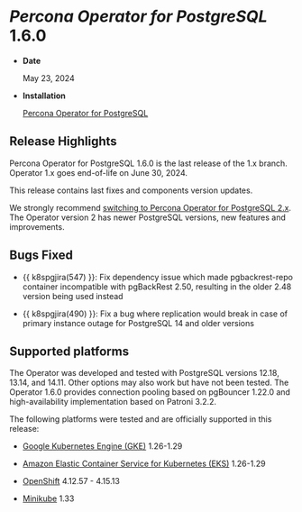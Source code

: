 # *Percona Operator for PostgreSQL* 1.6.0

* **Date**

    May 23, 2024

* **Installation**

    [Percona Operator for PostgreSQL](../index.md#installation-guides)

## Release Highlights

Percona Operator for PostgreSQL 1.6.0 is the last release of the 1.x branch. Operator 1.x goes end-of-life on June 30, 2024.

This release contains last fixes and components version updates.

We strongly recommend [switching to Percona Operator for PostgreSQL 2.x](https://docs.percona.com/percona-operator-for-postgresql/2.0/update.html#upgrade-from-the-operator-version-1x-to-version-2x).
The Operator version 2 has newer PostgreSQL versions, new features and improvements.

## Bugs Fixed

* {{ k8spgjira(547) }}: Fix dependency issue which made pgbackrest-repo container incompatible with pgBackRest 2.50, resulting in the older 2.48 version being used instead

* {{ k8spgjira(490) }}: Fix a bug where replication would break in case of primary instance outage for PostgreSQL 14 and older versions

## Supported platforms

The Operator was developed and tested with PostgreSQL versions 12.18, 13.14, and 14.11. Other options may also work but have not been tested. The Operator 1.6.0 provides connection pooling based on pgBouncer 1.22.0 and high-availability implementation based on Patroni 3.2.2.

The following platforms were tested and are officially supported in this release:

* [Google Kubernetes Engine (GKE)](https://cloud.google.com/kubernetes-engine) 1.26-1.29

* [Amazon Elastic Container Service for Kubernetes (EKS)](https://aws.amazon.com) 1.26-1.29

* [OpenShift](https://www.redhat.com/en/technologies/cloud-computing/openshift) 4.12.57 - 4.15.13

* [Minikube](https://minikube.sigs.k8s.io/docs/) 1.33

